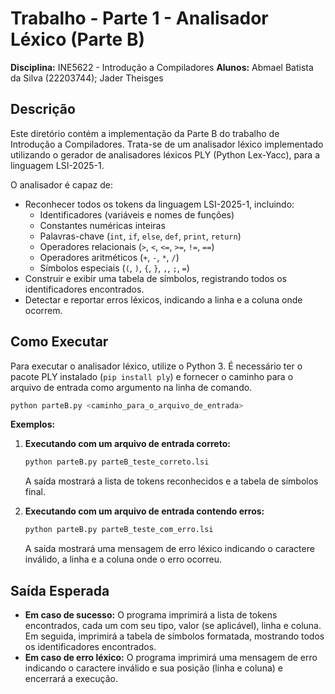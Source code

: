 # Trabalho - Parte 1 - Analisador Léxico (Parte B)

**Disciplina:** INE5622 - Introdução a Compiladores
**Alunos:** Abmael Batista da Silva (22203744); Jader Theisges

## Descrição

Este diretório contém a implementação da Parte B do trabalho de Introdução a Compiladores. Trata-se de um analisador léxico implementado utilizando o gerador de analisadores léxicos PLY (Python Lex-Yacc), para a linguagem LSI-2025-1.

O analisador é capaz de:
*   Reconhecer todos os tokens da linguagem LSI-2025-1, incluindo:
    *   Identificadores (variáveis e nomes de funções)
    *   Constantes numéricas inteiras
    *   Palavras-chave (`int`, `if`, `else`, `def`, `print`, `return`)
    *   Operadores relacionais (`>`, `<`, `<=`, `>=`, `!=`, `==`)
    *   Operadores aritméticos (`+`, `-`, `*`, `/`)
    *   Símbolos especiais (`(`, `)`, `{`, `}`, `,`, `;`, `=`)
*   Construir e exibir uma tabela de símbolos, registrando todos os identificadores encontrados.
*   Detectar e reportar erros léxicos, indicando a linha e a coluna onde ocorrem.

## Como Executar

Para executar o analisador léxico, utilize o Python 3. É necessário ter o pacote PLY instalado (`pip install ply`) e fornecer o caminho para o arquivo de entrada como argumento na linha de comando.

```bash
python parteB.py <caminho_para_o_arquivo_de_entrada>
```
**Exemplos:**

1.  **Executando com um arquivo de entrada correto:**
    ```bash
    python parteB.py parteB_teste_correto.lsi
    ```
    A saída mostrará a lista de tokens reconhecidos e a tabela de símbolos final.

2.  **Executando com um arquivo de entrada contendo erros:**
    ```bash
    python parteB.py parteB_teste_com_erro.lsi
    ```
    A saída mostrará uma mensagem de erro léxico indicando o caractere inválido, a linha e a coluna onde o erro ocorreu.

## Saída Esperada

*   **Em caso de sucesso:** O programa imprimirá a lista de tokens encontrados, cada um com seu tipo, valor (se aplicável), linha e coluna. Em seguida, imprimirá a tabela de símbolos formatada, mostrando todos os identificadores encontrados.
*   **Em caso de erro léxico:** O programa imprimirá uma mensagem de erro indicando o caractere inválido e sua posição (linha e coluna) e encerrará a execução.